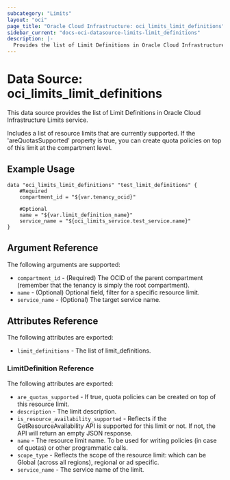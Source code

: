 ```yaml
---
subcategory: "Limits"
layout: "oci"
page_title: "Oracle Cloud Infrastructure: oci_limits_limit_definitions"
sidebar_current: "docs-oci-datasource-limits-limit_definitions"
description: |-
  Provides the list of Limit Definitions in Oracle Cloud Infrastructure Limits service
---
```


# Data Source: oci_limits_limit_definitions
This data source provides the list of Limit Definitions in Oracle Cloud Infrastructure Limits service.

Includes a list of resource limits that are currently supported.
If the 'areQuotasSupported' property is true, you can create quota policies on top of this limit at the
compartment level.


## Example Usage

```hcl
data "oci_limits_limit_definitions" "test_limit_definitions" {
	#Required
	compartment_id = "${var.tenancy_ocid}"

	#Optional
	name = "${var.limit_definition_name}"
	service_name = "${oci_limits_service.test_service.name}"
}
```

## Argument Reference

The following arguments are supported:

* `compartment_id` - (Required) The OCID of the parent compartment (remember that the tenancy is simply the root compartment). 
* `name` - (Optional) Optional field, filter for a specific resource limit.
* `service_name` - (Optional) The target service name.


## Attributes Reference

The following attributes are exported:

* `limit_definitions` - The list of limit_definitions.

### LimitDefinition Reference

The following attributes are exported:

* `are_quotas_supported` - If true, quota policies can be created on top of this resource limit. 
* `description` - The limit description.
* `is_resource_availability_supported` - Reflects if the GetResourceAvailability API is supported for this limit or not. If not, the API will return an empty JSON response. 
* `name` - The resource limit name. To be used for writing policies (in case of quotas) or other programmatic calls. 
* `scope_type` - Reflects the scope of the resource limit: which can be Global (across all regions), regional or ad specific. 
* `service_name` - The service name of the limit.

